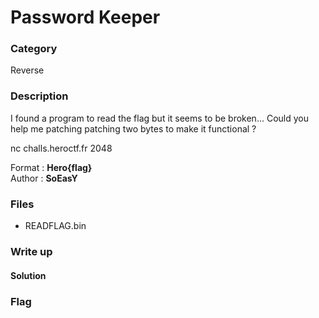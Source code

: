 
# Password Keeper

### Category

Reverse

### Description

I found a program to read the flag but it seems to be broken... Could you help me patching patching two bytes to make it functional ? 

nc challs.heroctf.fr 2048

Format : **Hero{flag}**<br>
Author : **SoEasY**

### Files

- READFLAG.bin

### Write up

#### Solution


### Flag
